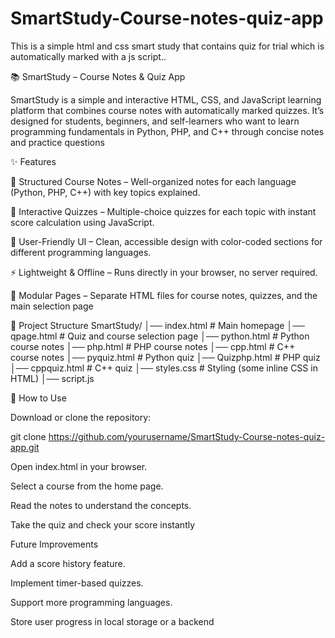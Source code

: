 # SmartStudy-Course-notes-quiz-app
This is a simple html and css smart study that contains quiz for trial which is automatically marked with a js script.. 

📚 SmartStudy – Course Notes & Quiz App

SmartStudy is a simple and interactive HTML, CSS, and JavaScript learning platform that combines course notes with automatically marked quizzes.
It’s designed for students, beginners, and self-learners who want to learn programming fundamentals in Python, PHP, and C++ through concise notes and practice questions

✨ Features

📖 Structured Course Notes – Well-organized notes for each language (Python, PHP, C++) with key topics explained.

📝 Interactive Quizzes – Multiple-choice quizzes for each topic with instant score calculation using JavaScript.

🎨 User-Friendly UI – Clean, accessible design with color-coded sections for different programming languages.

⚡ Lightweight & Offline – Runs directly in your browser, no server required.

📂 Modular Pages – Separate HTML files for course notes, quizzes, and the main selection page

📂 Project Structure
SmartStudy/
│── index.html        # Main homepage
│── qpage.html        # Quiz and course selection page
│── python.html       # Python course notes
│── php.html          # PHP course notes
│── cpp.html          # C++ course notes
│── pyquiz.html       # Python quiz
│── Quizphp.html      # PHP quiz
│── cppquiz.html      # C++ quiz
│── styles.css        # Styling (some inline CSS in HTML)
│── script.js 

🚀 How to Use

Download or clone the repository:

git clone https://github.com/yourusername/SmartStudy-Course-notes-quiz-app.git


Open index.html in your browser.

Select a course from the home page.

Read the notes to understand the concepts.

Take the quiz and check your score instantly

Future Improvements

Add a score history feature.

Implement timer-based quizzes.

Support more programming languages.

Store user progress in local storage or a backend
